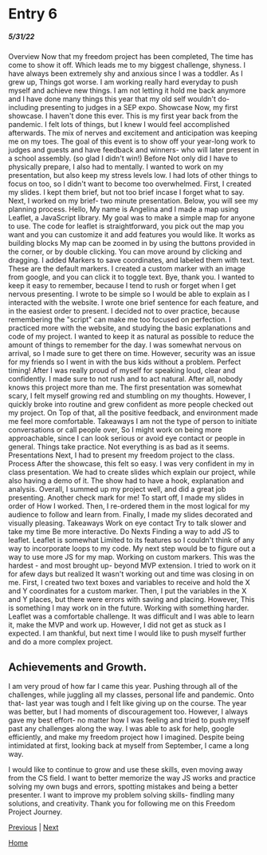 # Entry 6
##### 5/31/22

Overview
Now that my freedom project has been completed, The time has come to show it off. Which leads me to my biggest challenge, shyness. I have always been extremely shy and anxious since I was a toddler. As I grew up, Things got worse. I am working really hard everyday to push myself and achieve new things. I am not letting it hold me back anymore and I have done many things this year that my old self wouldn't do- including presenting to judges in a SEP expo.
Showcase
Now, my first showcase. I haven't done this ever. This is my first year back from the pandemic. I felt lots of things, but I knew I would feel accomplished afterwards. The mix of nerves and excitement and anticipation was keeping me on my toes. The goal of this event is to show off your year-long work to judges and guests and have feedback and winners- who will later present in a school assembly. (so glad I didn't win!)
Before
Not only did I have to physically prepare, I also had to mentally. I wanted to work on my presentation, but also keep my stress levels low. I had lots of other things to focus on too, so I didn't want to become too overwhelmed. First, I created my slides. I kept them brief, but not too brief incase I forget what to say. Next, I worked on my brief- two minute presentation. Below, you will see my planning process.
Hello, My name is Angelina and I made a map using Leaflet, a JavaScript library. My goal was to make a simple map for anyone to use.
The code for leaflet is straightforward, you pick out the map you want and you can customize it and add features you would like. It works as building blocks
My map can be zoomed in by using the buttons provided in the corner, or by double clicking. You can move around by clicking and dragging.
I added Markers to save coordinates, and labeled them with text. These are the default markers.
I created a custom marker with an image from google, and you can click it to toggle text.
Bye, thank you.
I wanted to keep it easy to remember, because I tend to rush or forget when I get nervous presenting. I wrote to be simple so I would be able to explain as I interacted with the website. I wrote one brief sentence for each feature, and in the easiest order to present. I decided not to over practice, because remembering the "script" can make me too focused on perfection. I practiced more with the website, and studying the basic explanations and code of my project. I wanted to keep it as natural as possible to reduce the amount of things to remember for the day.
I was somewhat nervous on arrival, so I made sure to get there on time. However, security was an issue for my friends so I went in with the bus kids without a problem. Perfect timing!
After
I was really proud of myself for speaking loud, clear and confidently. I made sure to not rush and to act natural. After all, nobody knows this project more than me. The first presentation was somewhat scary, I felt myself growing red and stumbling on my thoughts. However, I quickly broke into routine and grew confident as more people checked out my project. On Top of that, all the positive feedback, and environment made me feel more comfortable.
Takeaways
I am not the type of person to initiate conversations or call people over, So I might work on being more approachable, since I can look serious or avoid eye contact or people in general.
Things take practice.
Not everything is as bad as it seems.
Presentations
Next, I had to present my freedom project to the class.
Process
After the showcase, this felt so easy. I was very confident in my in class presentation. We had to create slides which explain our project, while also having a demo of it. The show had to have a hook, explanation and analysis. Overall, I summed up my project well, and did a great job presenting. Another check mark for me!
To start off, I made my slides in order of How I worked. Then, I re-ordered them in the most logical for my audience to follow and learn from. Finally, I made my slides decorated and visually pleasing.
Takeaways
Work on eye contact
Try to talk slower and take my time
Be more interactive.
Do Nexts
Finding a way to add JS to leaflet.
Leaflet is somewhat Limited to its features so I couldn't think of any way to incorporate loops to my code. My next step would be to figure out a way to use more JS for my map.
Working on custom markers.
This was the hardest - and most brought up- beyond MVP extension. I tried to work on it for afew days but realized It wasn't working out and time was closing in on me. First, I created two text boxes and variables to receive and hold the X and Y coordinates for a custom marker. Then, I put the variables in the X and Y places, but there were errors with saving and placing. However, This is something I may work on in the future.
Working with something harder.
Leaflet was a comfortable challenge. It was difficult and I was able to learn it, make the MVP and work up. However, I did not get as stuck as I expected. I am thankful, but next time I would like to push myself further and do a more complex project.

## Achievements and Growth.
I am very proud of how far I came this year. Pushing through all of the challenges, while juggling all my classes, personal life and pandemic. Onto that- last year was tough and I felt like giving up on the course. The year was better, but I had moments of discouragement too. However, I always gave my best effort- no matter how I was feeling and tried to push myself past any challenges along the way. I was able to ask for help, google efficiently, and make my freedom project how I imagined. Despite being intimidated at first, looking back at myself from September, I came a long way.

I would like to continue to grow and use these skills, even moving away from the CS field. I want to better memorize the way JS works and practice solving my own bugs and errors, spotting mistakes and being a better presenter. I want to improve my problem solving skills- findling many solutions, and creativity.
Thank you for following me on this Freedom Project Journey.


[Previous](entry05.md) | [Next](entry07.md)

[Home](../README.md)

